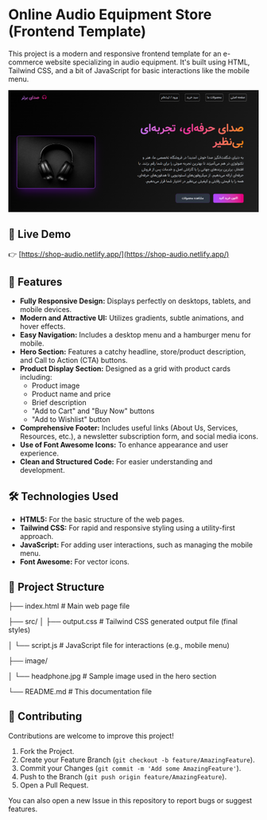# Online Audio Equipment Store (Frontend Template)

This project is a modern and responsive frontend template for an e-commerce website specializing in audio equipment. It's built using HTML, Tailwind CSS, and a bit of JavaScript for basic interactions like the mobile menu.

![Screenshot of the page](image/screenshot.png)

## 🔗 Live Demo

👉 [https://shop-audio.netlify.app/](https://shop-audio.netlify.app/)

## 🌟 Features

*   **Fully Responsive Design:** Displays perfectly on desktops, tablets, and mobile devices.
*   **Modern and Attractive UI:** Utilizes gradients, subtle animations, and hover effects.
*   **Easy Navigation:** Includes a desktop menu and a hamburger menu for mobile.
*   **Hero Section:** Features a catchy headline, store/product description, and Call to Action (CTA) buttons.
*   **Product Display Section:** Designed as a grid with product cards including:
    *   Product image
    *   Product name and price
    *   Brief description
    *   "Add to Cart" and "Buy Now" buttons
    *   "Add to Wishlist" button
*   **Comprehensive Footer:** Includes useful links (About Us, Services, Resources, etc.), a newsletter subscription form, and social media icons.
*   **Use of Font Awesome Icons:** To enhance appearance and user experience.
*   **Clean and Structured Code:** For easier understanding and development.

## 🛠️ Technologies Used

*   **HTML5:** For the basic structure of the web pages.
*   **Tailwind CSS:** For rapid and responsive styling using a utility-first approach.
*   **JavaScript:** For adding user interactions, such as managing the mobile menu.
*   **Font Awesome:** For vector icons.

## 📂 Project Structure
├── index.html # Main web page file

├── src/
│ ├── output.css # Tailwind CSS generated output file (final styles)

│ └── script.js # JavaScript file for interactions (e.g., mobile menu)

├── image/

│ └── headphone.jpg # Sample image used in the hero section

└── README.md # This documentation file

## 🤝 Contributing

Contributions are welcome to improve this project!
1.  Fork the Project.
2.  Create your Feature Branch (`git checkout -b feature/AmazingFeature`).
3.  Commit your Changes (`git commit -m 'Add some AmazingFeature'`).
4.  Push to the Branch (`git push origin feature/AmazingFeature`).
5.  Open a Pull Request.

You can also open a new Issue in this repository to report bugs or suggest features.
